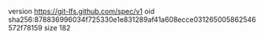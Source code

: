 version https://git-lfs.github.com/spec/v1
oid sha256:878836996034f725330e1e831289af41a608ecce031265005862546572f78159
size 182

